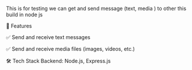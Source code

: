 This is for testing we can get and send message (text, media ) to other this build in node js

🚀 Features

✅ Send and receive text messages

✅ Send and receive media files (images, videos, etc.)

🛠️ Tech Stack
Backend: Node.js, Express.js
